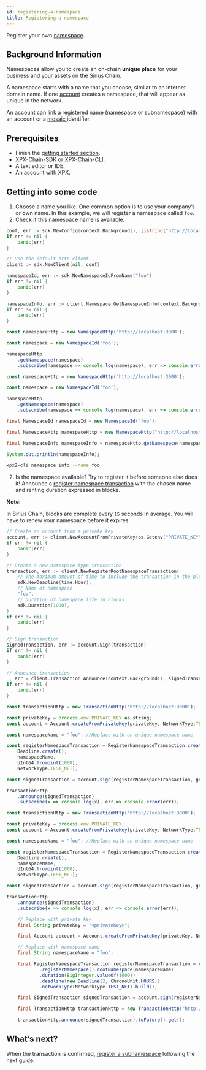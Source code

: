 ```yaml
---
id: registering-a-namespace
title: Registering a namespace
---
```


Register your own [namespace](../../built-in-features/namespace.md).

## Background Information 

Namespaces allow you to create an on-chain **unique place** for your business and your assets on the Sirius Chain.

A namespace starts with a name that you choose, similar to an internet domain name. If one [account](../../built-in-features/account.md) creates a namespace, that will appear as unique in the network.

An account can link a registered name (namespace or subnamespace) with an account or a [ mosaic ](../../built-in-features/mosaic.md) identifier.

## Prerequisites

- Finish the [getting started section](../../getting-started/setting-up-workstation.md).
- XPX-Chain-SDK or XPX-Chain-CLI.
- A text editor or IDE.
- An account with XPX.

## Getting into some code

1. Choose a name you like. One common option is to use your company’s or own name. In this example, we will register a namespace called `foo`.
2. Check if this namespace name is available.

<!--DOCUSAURUS_CODE_TABS-->
<!--Golang-->
```go
conf, err := sdk.NewConfig(context.Background(), []string{"http://localhost:3000"})
if err != nil {
    panic(err)
}

// Use the default http client
client := sdk.NewClient(nil, conf)

namespaceId, err := sdk.NewNamespaceIdFromName("foo")
if err != nil {
    panic(err)
}

namespaceInfo, err := client.Namespace.GetNamespaceInfo(context.Background(), namespaceId)
if err != nil {
    panic(err)
}
```

<!--TypeScript-->
```js
const namespaceHttp = new NamespaceHttp('http://localhost:3000');

const namespace = new NamespaceId('foo');

namespaceHttp
    .getNamespace(namespace)
    .subscribe(namespace => console.log(namespace), err => console.error(err));
```

<!--JavaScript-->
```js
const namespaceHttp = new NamespaceHttp('http://localhost:3000');

const namespace = new NamespaceId('foo');

namespaceHttp
    .getNamespace(namespace)
    .subscribe(namespace => console.log(namespace), err => console.error(err));
```

<!--Java-->
```java
final NamespaceId namespaceId = new NamespaceId("foo");

final NamespaceHttp namespaceHttp = new NamespaceHttp("http://localhost:3000");

final NamespaceInfo namespaceInfo = namespaceHttp.getNamespace(namespaceId).toFuture().get();

System.out.println(namespaceInfo);
```

<!--CLI-->
```bash
xpx2-cli namespace info --name foo
```

<!--END_DOCUSAURUS_CODE_TABS-->

2. Is the namespace available? Try to register it before someone else does it! Announce a [register namespace transaction](../../built-in-features/namespace.md#registernamespacetransaction) with the chosen name and renting duration expressed in blocks.

<div class=info>

**Note:**

In Sirius Chain, blocks are complete every `15` seconds in average. You will have to renew your namespace before it expires.

</div>

<!--DOCUSAURUS_CODE_TABS-->
<!--Golang-->
```go
// Create an account from a private key
account, err := client.NewAccountFromPrivateKey(os.Getenv("PRIVATE_KEY"))
if err != nil {
    panic(err)
}

// Create a new namespace type transaction
transaction, err := client.NewRegisterRootNamespaceTransaction(
    // The maximum amount of time to include the transaction in the blockchain.
    sdk.NewDeadline(time.Hour),
    // Name of namespace
    "foo",
    // Duration of namespace life in blocks
    sdk.Duration(1000),
)
if err != nil {
    panic(err)
}

// Sign transaction
signedTransaction, err := account.Sign(transaction)
if err != nil {
    panic(err)
}

// Announce transaction
_, err = client.Transaction.Announce(context.Background(), signedTransaction)
if err != nil {
    panic(err)
}
```

<!--TypeScript-->
```js
const transactionHttp = new TransactionHttp('http://localhost:3000');

const privateKey = process.env.PRIVATE_KEY as string;
const account = Account.createFromPrivateKey(privateKey, NetworkType.TEST_NET);

const namespaceName = "foo"; //Replace with an unique namespace name

const registerNamespaceTransaction = RegisterNamespaceTransaction.createRootNamespace(
    Deadline.create(),
    namespaceName,
    UInt64.fromUint(1000),
    NetworkType.TEST_NET);

const signedTransaction = account.sign(registerNamespaceTransaction, generationHash);

transactionHttp
    .announce(signedTransaction)
    .subscribe(x => console.log(x), err => console.error(err));
```

<!--JavaScript-->
```js
const transactionHttp = new TransactionHttp('http://localhost:3000');

const privateKey = process.env.PRIVATE_KEY;
const account = Account.createFromPrivateKey(privateKey, NetworkType.TEST_NET);

const namespaceName = "foo"; //Replace with an unique namespace name

const registerNamespaceTransaction = RegisterNamespaceTransaction.createRootNamespace(
    Deadline.create(),
    namespaceName,
    UInt64.fromUint(1000),
    NetworkType.TEST_NET);

const signedTransaction = account.sign(registerNamespaceTransaction, generationHash);

transactionHttp
    .announce(signedTransaction)
    .subscribe(x => console.log(x), err => console.error(err));
```

<!--Java-->
```java
    // Replace with private key
    final String privateKey = "<privateKey>";

    final Account account = Account.createFromPrivateKey(privateKey, NetworkType.TEST_NET);

    // Replace with namespace name
    final String namespaceName = "foo";

    final RegisterNamespaceTransaction registerNamespaceTransaction = new TransactionBuilderFactory()
            .registerNamespace().rootNamespace(namespaceName)
            .duration(BigInteger.valueOf(1000))
            .deadline(new Deadline(2, ChronoUnit.HOURS))
            .networkType(NetworkType.TEST_NET).build();

    final SignedTransaction signedTransaction = account.sign(registerNamespaceTransaction, generationHash);

    final TransactionHttp transactionHttp = new TransactionHttp("http://localhost:3000");

    transactionHttp.announce(signedTransaction).toFuture().get();
```

<!--END_DOCUSAURUS_CODE_TABS-->

## What’s next?

When the transaction is confirmed, [register a subnamespace](../namespace/registering-a-subnamespace.md) following the next guide.

